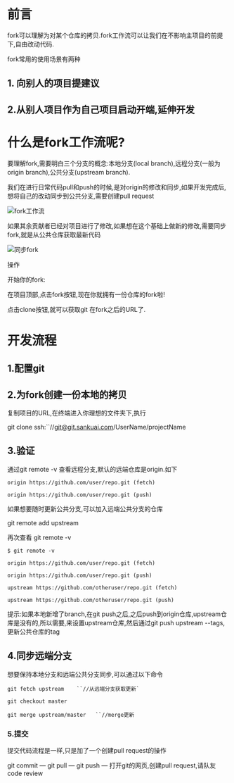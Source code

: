 # 前言

fork可以理解为对某个仓库的拷贝.fork工作流可以让我们在不影响主项目的前提下,自由改动代码.

fork常用的使用场景有两种
## 1. 向别人的项目提建议

## 2.从别人项目作为自己项目启动开端,延伸开发

# 什么是fork工作流呢?
要理解fork,需要明白三个分支的概念:本地分支(local branch),远程分支(一般为origin branch),公共分支(upstream branch).

我们在进行日常代码pull和push的时候,是对origin的修改和同步,如果开发完成后,想将自己的改动同步到公共分支,需要创建pull request

![fork工作流](https://github.com/AutumnYear/hello-world/tree/master/src/main/resources/tools/git/tools/git/fork.jpg)

如果其余贡献者已经对项目进行了修改,如果想在这个基础上做新的修改,需要同步fork,就是从公共仓库获取最新代码

![同步fork](https://github.com/AutumnYear/hello-world/tree/master/src/main/resources/tools/git/tools/git/syncFork.jpg)

操作

开始你的fork:

在项目顶部,点击fork按钮,现在你就拥有一份仓库的fork啦!

点击clone按钮,就可以获取git 在fork之后的URL了.

# 开发流程
## 1.配置git
## 2.为fork创建一份本地的拷贝
复制项目的URL,在终端进入你理想的文件夹下,执行

git clone ssh:``//git@git.sankuai.com/UserName/projectName

## 3.验证

通过git remote -v 查看远程分支,默认的远端仓库是origin.如下
```
origin https://github.com/user/repo.git (fetch)

origin https://github.com/user/repo.git (push)
```
如果想要随时更新公共分支,可以加入远端公共分支的仓库

git remote add upstream <url>

再次查看 git remote -v
```
$ git remote -v

origin https://github.com/user/repo.git (fetch)

origin https://github.com/user/repo.git (push)

upstream https://github.com/otheruser/repo.git (fetch)

upstream https://github.com/otheruser/repo.git (push)

```
提示:如果本地新增了branch,在git push之后,之后push到origin仓库,upstream仓库是没有的,所以需要,来设置upstream仓库,然后通过git push upstream --tags,更新公共仓库的tag

## 4.同步远端分支
想要保持本地分支和远端公共分支同步,可以通过以下命令
```
git fetch upstream    ``//从远端分支获取更新`

git checkout master 

git merge upstream/master   ``//merge更新
```
### 5.提交
提交代码流程是一样,只是加了一个创建pull request的操作

git commit — git pull — git push — 打开git的网页,创建pull request,请队友code review